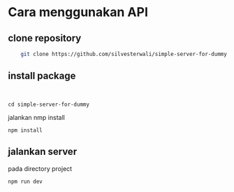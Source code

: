 # Cara menggunakan API

## clone repository

```bash
    git clone https://github.com/silvesterwali/simple-server-for-dummy.git
```

## install package

```


cd simple-server-for-dummy
```
jalankan nmp install
```
npm install
```

## jalankan server

pada directory project

```
npm run dev
```